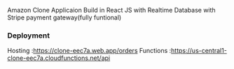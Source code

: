 Amazon Clone Applicaion Build in React JS with Realtime Database with Stripe payment gateway(fully funtional)

### Deployment
Hosting :https://clone-eec7a.web.app/orders
Functions :https://us-central1-clone-eec7a.cloudfunctions.net/api





